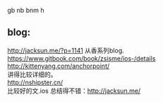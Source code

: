 gb
nb
bnm
h
## blog:
http://jacksun.me/?p=1141 从香系列blog. <br>
https://www.gitbook.com/book/zsisme/ios-/details<br>
http://kittenyang.com/anchorpoint/<br>
讲得比较详细的。<br>
http://nshipster.cn/<br>
  比较好的文.ios 总结得不错：http://jacksun.me/
